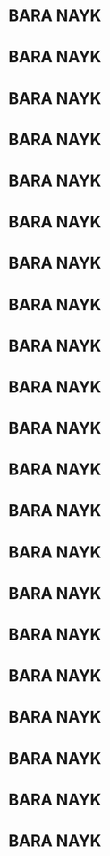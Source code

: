 # BARA NAYK
# BARA NAYK
# BARA NAYK
# BARA NAYK
# BARA NAYK
# BARA NAYK
# BARA NAYK
# BARA NAYK
# BARA NAYK
# BARA NAYK
# BARA NAYK
# BARA NAYK
# BARA NAYK
# BARA NAYK
# BARA NAYK
# BARA NAYK
# BARA NAYK
# BARA NAYK
# BARA NAYK
# BARA NAYK
# BARA NAYK
